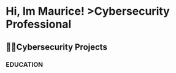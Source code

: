 <h1>Hi, Im Maurice! >Cybersecurity Professional

<h2>👨‍💻Cybersecurity Projects</h2>

<h3>EDUCATION</h3>


